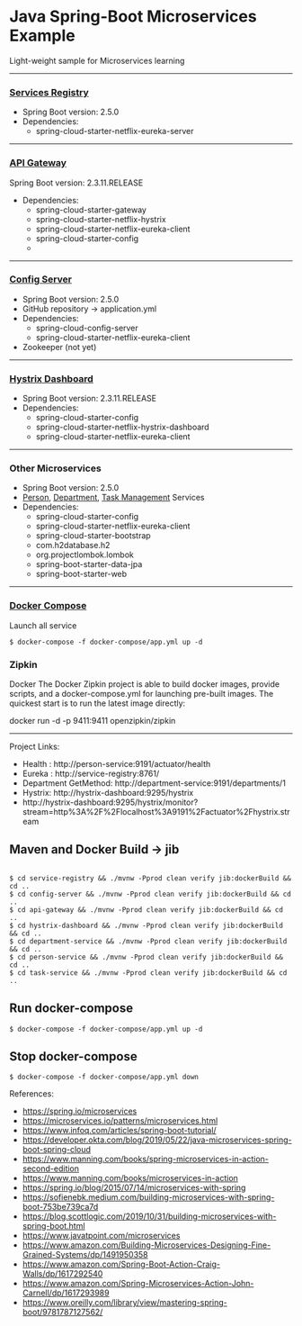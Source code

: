 # Java Spring-Boot Microservices Example

Light-weight sample for Microservices learning

---
### [Services Registry](service-registry)
- Spring Boot version: 2.5.0
- Dependencies:
  - spring-cloud-starter-netflix-eureka-server
---
### [API Gateway](api-gateway)
Spring Boot version: 2.3.11.RELEASE
- Dependencies:
  - spring-cloud-starter-gateway  
  - spring-cloud-starter-netflix-hystrix
  - spring-cloud-starter-netflix-eureka-client
  - spring-cloud-starter-config
  - 
---
### [Config Server](config-server)
- Spring Boot version: 2.5.0
- GitHub repository -> application.yml 
- Dependencies:
  - spring-cloud-config-server
  - spring-cloud-starter-netflix-eureka-client
- Zookeeper (not yet)
---
### [Hystrix Dashboard](hystrix-dashboard)
- Spring Boot version: 2.3.11.RELEASE
- Dependencies:
  - spring-cloud-starter-config
  - spring-cloud-starter-netflix-hystrix-dashboard
  - spring-cloud-starter-netflix-eureka-client
---
### Other Microservices
- Spring Boot version: 2.5.0
- [Person](person-service), [Department](department-service), [Task Management](task-service) Services
- Dependencies:
  - spring-cloud-starter-config
  - spring-cloud-starter-netflix-eureka-client
  - spring-cloud-starter-bootstrap
  - com.h2database.h2
  - org.projectlombok.lombok
  - spring-boot-starter-data-jpa
  - spring-boot-starter-web 
---

### [Docker Compose](docker-compose)
Launch all service
```shell
$ docker-compose -f docker-compose/app.yml up -d
```

### Zipkin
Docker
The Docker Zipkin project is able to build docker images, provide scripts, and a docker-compose.yml for launching pre-built images. The quickest start is to run the latest image directly:

docker run -d -p 9411:9411 openzipkin/zipkin
 
---

Project Links: 
- Health : http://person-service:9191/actuator/health
- Eureka : http://service-registry:8761/
- Department GetMethod: http://department-service:9191/departments/1
- Hystrix: http://hystrix-dashboard:9295/hystrix
- http://hystrix-dashboard:9295/hystrix/monitor?stream=http%3A%2F%2Flocalhost%3A9191%2Factuator%2Fhystrix.stream

## Maven and Docker Build -> jib
```shell

$ cd service-registry && ./mvnw -Pprod clean verify jib:dockerBuild && cd ..
$ cd config-server && ./mvnw -Pprod clean verify jib:dockerBuild && cd ..
$ cd api-gateway && ./mvnw -Pprod clean verify jib:dockerBuild && cd ..
$ cd hystrix-dashboard && ./mvnw -Pprod clean verify jib:dockerBuild && cd ..
$ cd department-service && ./mvnw -Pprod clean verify jib:dockerBuild && cd ..
$ cd person-service && ./mvnw -Pprod clean verify jib:dockerBuild && cd ..
$ cd task-service && ./mvnw -Pprod clean verify jib:dockerBuild && cd ..
```

## Run docker-compose
```shell
$ docker-compose -f docker-compose/app.yml up -d
```

## Stop docker-compose
```shell
$ docker-compose -f docker-compose/app.yml down
```

References:

- https://spring.io/microservices
- https://microservices.io/patterns/microservices.html
- https://www.infoq.com/articles/spring-boot-tutorial/
- https://developer.okta.com/blog/2019/05/22/java-microservices-spring-boot-spring-cloud
- https://www.manning.com/books/spring-microservices-in-action-second-edition
- https://www.manning.com/books/microservices-in-action
- https://spring.io/blog/2015/07/14/microservices-with-spring
- https://sofienebk.medium.com/building-microservices-with-spring-boot-753be739ca7d
- https://blog.scottlogic.com/2019/10/31/building-microservices-with-spring-boot.html
- https://www.javatpoint.com/microservices
- https://www.amazon.com/Building-Microservices-Designing-Fine-Grained-Systems/dp/1491950358
- https://www.amazon.com/Spring-Boot-Action-Craig-Walls/dp/1617292540
- https://www.amazon.com/Spring-Microservices-Action-John-Carnell/dp/1617293989
- https://www.oreilly.com/library/view/mastering-spring-boot/9781787127562/
